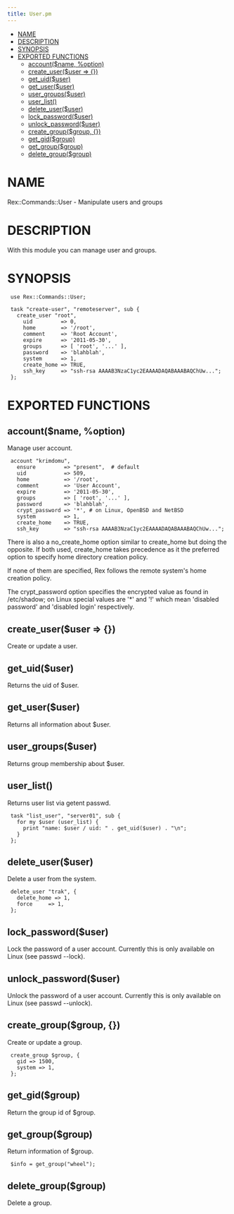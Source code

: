 ```yaml
---
title: User.pm
---
```


-   [NAME](#NAME)
-   [DESCRIPTION](#DESCRIPTION)
-   [SYNOPSIS](#SYNOPSIS)
-   [EXPORTED FUNCTIONS](#EXPORTED-FUNCTIONS)
    -   [account($name, %option)](#account-name-option-)
    -   [create\_user($user =&gt; {})](#create_user-user-)
    -   [get\_uid($user)](#get_uid-user-)
    -   [get\_user($user)](#get_user-user-)
    -   [user\_groups($user)](#user_groups-user-)
    -   [user\_list()](#user_list-)
    -   [delete\_user($user)](#delete_user-user-)
    -   [lock\_password($user)](#lock_password-user-)
    -   [unlock\_password($user)](#unlock_password-user-)
    -   [create\_group($group, {})](#create_group-group-)
    -   [get\_gid($group)](#get_gid-group-)
    -   [get\_group($group)](#get_group-group-)
    -   [delete\_group($group)](#delete_group-group-)

# NAME

Rex::Commands::User - Manipulate users and groups

# DESCRIPTION

With this module you can manage user and groups.

# SYNOPSIS

     use Rex::Commands::User;
     
     task "create-user", "remoteserver", sub {
       create_user "root",
         uid         => 0,
         home        => '/root',
         comment     => 'Root Account',
         expire      => '2011-05-30',
         groups      => [ 'root', '...' ],
         password    => 'blahblah',
         system      => 1,
         create_home => TRUE,
         ssh_key     => "ssh-rsa AAAAB3NzaC1yc2EAAAADAQABAAABAQChUw...";
     };

# EXPORTED FUNCTIONS

## account($name, %option)

Manage user account.

     account "krimdomu",
       ensure         => "present",  # default
       uid            => 509,
       home           => '/root',
       comment        => 'User Account',
       expire         => '2011-05-30',
       groups         => [ 'root', '...' ],
       password       => 'blahblah',
       crypt_password => '*', # on Linux, OpenBSD and NetBSD
       system         => 1,
       create_home    => TRUE,
       ssh_key        => "ssh-rsa AAAAB3NzaC1yc2EAAAADAQABAAABAQChUw...";

There is also a no\_create\_home option similar to create\_home but doing the opposite. If both used, create\_home takes precedence as it the preferred option to specify home directory creation policy.

If none of them are specified, Rex follows the remote system's home creation policy.

The crypt\_password option specifies the encrypted value as found in /etc/shadow; on Linux special values are '\*' and '!' which mean 'disabled password' and 'disabled login' respectively.

## create\_user($user =&gt; {})

Create or update a user.

## get\_uid($user)

Returns the uid of $user.

## get\_user($user)

Returns all information about $user.

## user\_groups($user)

Returns group membership about $user.

## user\_list()

Returns user list via getent passwd.

     task "list_user", "server01", sub {
       for my $user (user_list) {
         print "name: $user / uid: " . get_uid($user) . "\n";
       }
     };

## delete\_user($user)

Delete a user from the system.

     delete_user "trak", {
       delete_home => 1,
       force     => 1,
     };

## lock\_password($user)

Lock the password of a user account. Currently this is only available on Linux (see passwd --lock).

## unlock\_password($user)

Unlock the password of a user account. Currently this is only available on Linux (see passwd --unlock).

## create\_group($group, {})

Create or update a group.

     create_group $group, {
       gid => 1500,
       system => 1,
     };

## get\_gid($group)

Return the group id of $group.

## get\_group($group)

Return information of $group.

     $info = get_group("wheel");

## delete\_group($group)

Delete a group.
